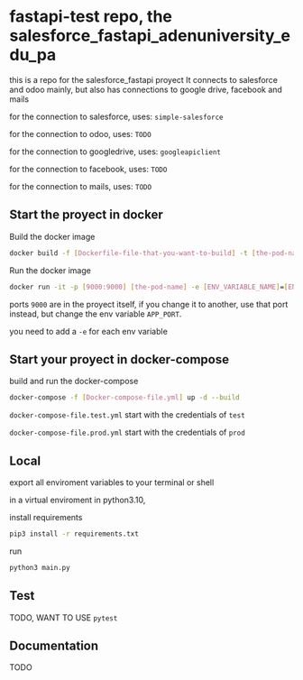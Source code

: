 # fastapi-test repo, the salesforce_fastapi_adenuniversity_edu_pa 
this is a repo for the salesforce_fastapi proyect
It connects to salesforce and odoo mainly, but also has connections to google drive, facebook and mails

for the connection to salesforce, uses: `simple-salesforce`

for the connection to odoo, uses: `TODO`

for the connection to googledrive, uses: `googleapiclient`

for the connection to facebook, uses: `TODO`

for the connection to mails, uses: `TODO`

## Start the proyect in docker

Build the docker image

```sh
docker build -f [Dockerfile-file-that-you-want-to-build] -t [the-pod-name] [path/to/the/dockerfile]
```

Run the docker image
```sh
docker run -it -p [9000:9000] [the-pod-name] -e [ENV_VARIABLE_NAME]=[ENV_VARIABLE_VALUE]
```

ports `9000` are in the proyect itself, if you change it to another, use that port instead, but change the  env variable `APP_PORT`.

you need to add a `-e` for each env variable

## Start your proyect in docker-compose

build and run the docker-compose
```sh
docker-compose -f [Docker-compose-file.yml] up -d --build
```
`docker-compose-file.test.yml` start with the credentials of `test`

`docker-compose-file.prod.yml` start with the credentials of `prod`

## Local
export all enviroment variables to your terminal or shell

in a virtual enviroment in python3.10,

install requirements
```sh
pip3 install -r requirements.txt
```
run
```sh
python3 main.py
```

## Test

TODO, WANT TO USE `pytest`

## Documentation

TODO
